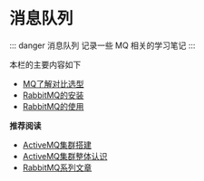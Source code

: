# 消息队列

::: danger 消息队列
记录一些 MQ 相关的学习笔记
:::

本栏的主要内容如下

* [MQ了解对比选型](00-MQ-Select.html)
* [RabbitMQ的安装](10-RabbitMQ.html)
* [RabbitMQ的使用](11-RabbitMQ-Use.html)

**推荐阅读**

* [ActiveMQ集群搭建](https://www.cnblogs.com/arjenlee/p/9303229.html)
* [ActiveMQ集群整体认识](https://segmentfault.com/a/1190000014592517)
* [RabbitMQ系列文章](https://www.cnblogs.com/vipstone/p/9275256.html)